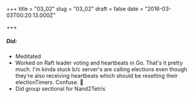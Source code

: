 
+++
title = "03_02"
slug = "03_02"
draft = false
date = "2016-03-03T00:20:13.000Z"

+++
##### Did:
- Meditated
- Worked on Raft leader voting and heartbeats in Go. That's it pretty much. I'm kinda stuck b/c server's are calling elections even though they're also receiving heartbeats which should be resetting their electionTimers. Confuse. 🤔
- Did group sectional for Nand2Tetris
